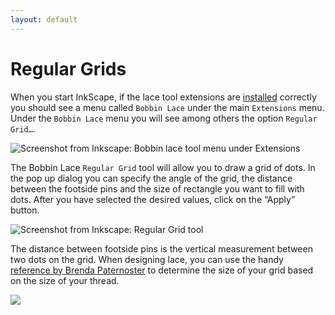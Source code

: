 ```yaml
---
layout: default
---
```

Regular Grids
=============

When you start InkScape, if the lace tool extensions are [installed] correctly you should see a menu called `Bobbin Lace` under the main `Extensions` menu. Under the `Bobbin Lace` menu you will see among others the option `Regular Grid…`.

![Screenshot from Inkscape: Bobbin lace tool menu under Extensions](/inkscape-bobbinlace/regular-images/menu.png)

The Bobbin Lace `Regular Grid` tool will allow you to draw a grid of dots. In the pop up dialog you can specify the angle of the grid, the distance between the footside pins and the size of rectangle you want to fill with dots. After you have selected the desired values, click on the “Apply” button.

![Screenshot from Inkscape: Regular Grid tool](/inkscape-bobbinlace/regular-images/grid.png)

The distance between footside pins is the vertical measurement between two dots on the grid. When designing lace, you can use the handy [reference by Brenda Paternoster] to determine the size of your grid based on the size of your thread.

![](/inkscape-bobbinlace/regular-images/footside.png)

[installed]: /inkscape-bobbinlace/
[reference by Brenda Paternoster]: http://paternoster.orpheusweb.co.uk/lace/threadsize/threadsize.html